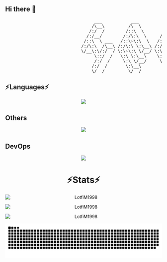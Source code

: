## Hi there 👋

<pre>
                                  ___           ___           ___       ___       ___     
                                 /\__\         /\  \         /\__\     /\__\     /\  \    
                                /:/  /        /::\  \       /:/  /    /:/  /    /::\  \   
                               /:/__/        /:/\:\  \     /:/  /    /:/  /    /:/\:\  \  
                              /::\  \ ___   /::\~\:\  \   /:/  /    /:/  /    /:/  \:\  \ 
                             /:/\:\  /\__\ /:/\:\ \:\__\ /:/__/    /:/__/    /:/__/ \:\__\
                             \/__\:\/:/  / \:\~\:\ \/__/ \:\  \    \:\  \    \:\  \ /:/  /
                                  \::/  /   \:\ \:\__\    \:\  \    \:\  \    \:\  /:/  / 
                                  /:/  /     \:\ \/__/     \:\  \    \:\  \    \:\/:/  /  
                                 /:/  /       \:\__\        \:\__\    \:\__\    \::/  /   
                                 \/__/         \/__/         \/__/     \/__/     \/__/    
</pre>


<h2> ⚡️Languages⚡️ </h2>
<div align="center">
 <img src="https://skillicons.dev/icons?i=bash,html,css,js,c,cs,java&theme=dark" height="64" />
</div>

<h2>Others</h2>
<div align="center">
  <img src="https://skillicons.dev/icons?i=nodejs,react,vuejs,dotnet,spring,sql&theme=dark" height="64" />
</div>

<h2>DevOps</h2>
<div align="center">
  <img src="https://skillicons.dev/icons?i=azure,docker,git,github,githubactions&theme=dark" height="64" />
</div>

<h1 align="center">⚡️Stats⚡️ </h1>
<div align="center">
    <p>
        <img style="display: block; margin: 0 auto;" src="https://github-readme-stats.vercel.app/api/top-langs/?username=LotfiM1998&layout=compact&theme=tokyonight&bg_color=0A0A0A" alt="LotfiM1998" />
    </p>
    <p>
        <img style="display: block; margin: 0 auto" src="https://github-readme-stats.vercel.app/api?username=LotfiM1998&layout=compact&theme=tokyonight&bg_color=0A0A0A" alt="LotfiM1998" />
    </p>
    <p>
        <img style="display: block; margin: 0 auto" src="https://github-readme-streak-stats.herokuapp.com/?user=LotfiM1998&&layout=compact&theme=tokyonight&bg_color=0A0A0A" alt="LotfiM1998" />
    </p>
</div>
<!--
**LotfiM1998/LotfiM1998** is a ✨ _special_ ✨ repository because its `README.md` (this file) appears on your GitHub profile.

Here are some ideas to get you started:

- 🔭 I’m currently working on ...
- 🌱 I’m currently learning ...
- 👯 I’m looking to collaborate on ...
- 🤔 I’m looking for help with ...
- 💬 Ask me about ...
- 📫 How to reach me: ...
- 😄 Pronouns: ...
- ⚡ Fun fact: ...
-->

<!--### 🐍 Contribution Snake:-->
<div align="center">
  <img  style="display: block; margin: 0 auto"  alt="github contribution grid snake animation" src="https://raw.githubusercontent.com/LotfiM1998/LotfiM1998/output/github-contribution-grid-snake-dark.svg">
</div>


